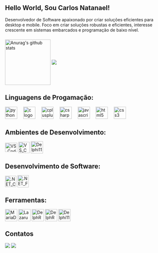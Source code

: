 ## Hello World, Sou Carlos Natanael!
Desenvolvedor de Software apaixonado por criar soluções eficientes para desktop e mobile. Foco em criar soluções robustas e eficientes, interesse crescente em sistemas embarcados e
programação de baixo nível.

###
<div style="display:inline-block">
<a href="https://github.com/anuraghazra/github-readme-stats"><img height="150" align="center" src="https://github-readme-stats.vercel.app/api/top-langs/?username=CarlosNatanael&layout=compact&langs_count=16&theme=dark" alt="Anurag's github stats" /></a> <a href="https://github.com/anuraghazra/github-readme-stats"><img align="center" src="https://github-readme-stats.vercel.app/api?username=CarlosNatanael&show_icons=true&hide=contribs,prs&cache_seconds=86400&theme=dark" /></a>
</div>
  
###
<!--
<br clear="both">

<img src="https://raw.githubusercontent.com/CarlosNatanael/CarlosNatanael/output/snake.svg" alt="Snake animation" />

###
-->

<div align="left">
<h2>Linguagens de Progamação:</h2>
  <img src="https://cdn.jsdelivr.net/gh/devicons/devicon/icons/python/python-original.svg" height="40" alt="python logo"  />
  <img width="12" />
  <img src="https://cdn.jsdelivr.net/gh/devicons/devicon/icons/c/c-original.svg" height="40" alt="c logo"  />
  <img width="12" />
  <img src="https://cdn.jsdelivr.net/gh/devicons/devicon/icons/cplusplus/cplusplus-original.svg" height="40" alt="cplusplus logo"  />
  <img width="12" />
  <img src="https://cdn.jsdelivr.net/gh/devicons/devicon/icons/csharp/csharp-original.svg" height="40" alt="csharp logo"  />
  <img width="12" />
  <img src="https://cdn.jsdelivr.net/gh/devicons/devicon/icons/javascript/javascript-original.svg" height="40" alt="javascript logo"  />
  <img width="12" />
  <img src="https://cdn.jsdelivr.net/gh/devicons/devicon/icons/html5/html5-original.svg" height="40" alt="html5 logo"  />
  <img width="12" />
  <img src="https://skillicons.dev/icons?i=css" height="40" alt="css3 logo"  />
</div>

###

<div>
  <h2>Ambientes de Desenvolvimento:</h3>
  <img align="center" alt="VS_Code" height="30" width="40" src="https://cdn.jsdelivr.net/gh/devicons/devicon/icons/vscode/vscode-original.svg" />
  <img align="center" alt="VS_Code" height="37" width="37" src= "https://visualstudio.microsoft.com/wp-content/uploads/2021/10/Product-Icon.svg" />
  <img align="center" alt="Delphi11" height="40" width="40" src="https://user-images.githubusercontent.com/3423282/123477765-e4013700-d5d4-11eb-876c-de9aab52153b.png" />
</div>

  ##
<div>
  <h2>Desenvolvimento de Software:</h3>
  <img align="center" alt=".NET_CORE" height="37" width="37" src= "https://upload.wikimedia.org/wikipedia/commons/e/ee/.NET_Core_Logo.svg" />
  <img align="center" alt=".NET_FRE" height="40" width="37" src= "https://avatars.githubusercontent.com/u/55997142?v=4" />
</div>
  
  ##
<div>
  <h2>Ferramentas:</h3>
  <img align="center" alt="MariaDB" height="40" width="40" src= "https://avatars.githubusercontent.com/u/5877084?s=200&v=4" />
  <img align="center" alt="Lazarus" height="40" width="40" src="https://user-images.githubusercontent.com/5601608/236861918-62a06a26-677f-4e1d-a5a3-aeb30980a259.png"/>
  <img align="center" alt="DelphRAD" height="40" width="40" src="https://user-images.githubusercontent.com/3423282/123477976-37738500-d5d5-11eb-8171-f917fdc231a5.png" />
  <img align="center" alt="DelphRAX" height="40" width="40" src="https://user-images.githubusercontent.com/3423282/123478002-3e01fc80-d5d5-11eb-983d-d8aaa7ead156.png" />
  <img align="center" alt="Delphi11" height="40" width="40" src="https://user-images.githubusercontent.com/3423282/123477765-e4013700-d5d4-11eb-876c-de9aab52153b.png" />
</div>


##
<div> 
  <h2>Contatos</h2> 
  <a href = "mailto:carlosnatha2345@gmail.com"><img src="https://img.shields.io/badge/-Gmail-%23333?style=for-the-badge&logo=gmail&logoColor=white" target="_blank"></a>
  <a href="https://linkedin.com/in/carlos-natanael-608628243/" target="_blank"><img src="https://img.shields.io/badge/-LinkedIn-%230077B5?style=for-the-badge&logo=linkedin&logoColor=white" target="_blank"></a> 
  
</div>
